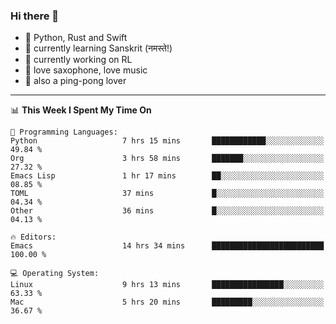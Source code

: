 ### Hi there 👋

- 📙 Python, Rust and Swift
- 🌱 currently learning Sanskrit (नमस्ते!)
- 🔭 currently working on RL
- 🎷 love saxophone, love music
- 🏓 also a ping-pong lover

<!--
**ZiqinGong/ZiqinGong** is a ✨ _special_ ✨ repository because its `README.md` (this file) appears on your GitHub profile.

Here are some ideas to get you started:

- 🔭 I’m currently working on ...
- 🌱 I’m currently learning ...
- 👯 I’m looking to collaborate on ...
- 🤔 I’m looking for help with ...
- 💬 Ask me about ...
- 📫 gongzq0301@sjtu.edu.cn
- 😄 Pronouns: ...
- ⚡ Fun fact: ...
-->

---

<!--START_SECTION:waka-->
📊 **This Week I Spent My Time On** 

```text
💬 Programming Languages: 
Python                   7 hrs 15 mins       ████████████░░░░░░░░░░░░░   49.84 % 
Org                      3 hrs 58 mins       ███████░░░░░░░░░░░░░░░░░░   27.32 % 
Emacs Lisp               1 hr 17 mins        ██░░░░░░░░░░░░░░░░░░░░░░░   08.85 % 
TOML                     37 mins             █░░░░░░░░░░░░░░░░░░░░░░░░   04.34 % 
Other                    36 mins             █░░░░░░░░░░░░░░░░░░░░░░░░   04.13 % 

🔥 Editors: 
Emacs                    14 hrs 34 mins      █████████████████████████   100.00 % 

💻 Operating System: 
Linux                    9 hrs 13 mins       ████████████████░░░░░░░░░   63.33 % 
Mac                      5 hrs 20 mins       █████████░░░░░░░░░░░░░░░░   36.67 % 
```


<!--END_SECTION:waka-->
